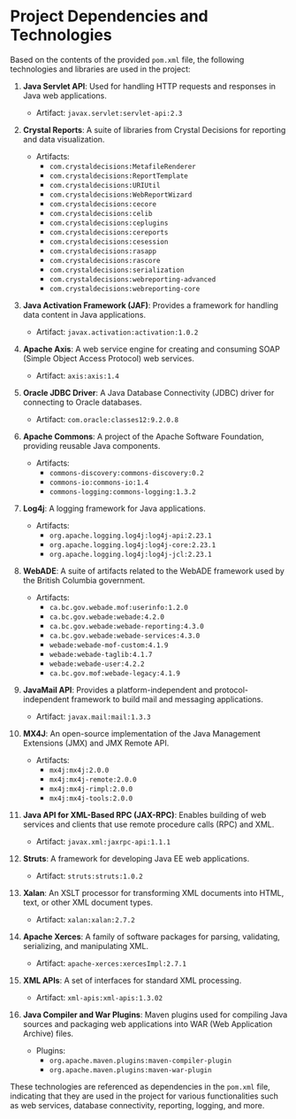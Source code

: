 # Project Dependencies and Technologies

Based on the contents of the provided `pom.xml` file, the following technologies and libraries are used in the project:

1. **Java Servlet API**: Used for handling HTTP requests and responses in Java web applications.
   - Artifact: `javax.servlet:servlet-api:2.3`

2. **Crystal Reports**: A suite of libraries from Crystal Decisions for reporting and data visualization.
   - Artifacts: 
     - `com.crystaldecisions:MetafileRenderer`
     - `com.crystaldecisions:ReportTemplate`
     - `com.crystaldecisions:URIUtil`
     - `com.crystaldecisions:WebReportWizard`
     - `com.crystaldecisions:cecore`
     - `com.crystaldecisions:celib`
     - `com.crystaldecisions:ceplugins`
     - `com.crystaldecisions:cereports`
     - `com.crystaldecisions:cesession`
     - `com.crystaldecisions:rasapp`
     - `com.crystaldecisions:rascore`
     - `com.crystaldecisions:serialization`
     - `com.crystaldecisions:webreporting-advanced`
     - `com.crystaldecisions:webreporting-core`

3. **Java Activation Framework (JAF)**: Provides a framework for handling data content in Java applications.
   - Artifact: `javax.activation:activation:1.0.2`

4. **Apache Axis**: A web service engine for creating and consuming SOAP (Simple Object Access Protocol) web services.
   - Artifact: `axis:axis:1.4`

5. **Oracle JDBC Driver**: A Java Database Connectivity (JDBC) driver for connecting to Oracle databases.
   - Artifact: `com.oracle:classes12:9.2.0.8`

6. **Apache Commons**: A project of the Apache Software Foundation, providing reusable Java components.
   - Artifacts: 
     - `commons-discovery:commons-discovery:0.2`
     - `commons-io:commons-io:1.4`
     - `commons-logging:commons-logging:1.3.2`

7. **Log4j**: A logging framework for Java applications.
   - Artifacts: 
     - `org.apache.logging.log4j:log4j-api:2.23.1`
     - `org.apache.logging.log4j:log4j-core:2.23.1`
     - `org.apache.logging.log4j:log4j-jcl:2.23.1`

8. **WebADE**: A suite of artifacts related to the WebADE framework used by the British Columbia government.
   - Artifacts: 
     - `ca.bc.gov.webade.mof:userinfo:1.2.0`
     - `ca.bc.gov.webade:webade:4.2.0`
     - `ca.bc.gov.webade:webade-reporting:4.3.0`
     - `ca.bc.gov.webade:webade-services:4.3.0`
     - `webade:webade-mof-custom:4.1.9`
     - `webade:webade-taglib:4.1.7`
     - `webade:webade-user:4.2.2`
     - `ca.bc.gov.mof:webade-legacy:4.1.9`

9. **JavaMail API**: Provides a platform-independent and protocol-independent framework to build mail and messaging applications.
   - Artifact: `javax.mail:mail:1.3.3`

10. **MX4J**: An open-source implementation of the Java Management Extensions (JMX) and JMX Remote API.
    - Artifacts: 
      - `mx4j:mx4j:2.0.0`
      - `mx4j:mx4j-remote:2.0.0`
      - `mx4j:mx4j-rimpl:2.0.0`
      - `mx4j:mx4j-tools:2.0.0`

11. **Java API for XML-Based RPC (JAX-RPC)**: Enables building of web services and clients that use remote procedure calls (RPC) and XML.
    - Artifact: `javax.xml:jaxrpc-api:1.1.1`

12. **Struts**: A framework for developing Java EE web applications.
    - Artifact: `struts:struts:1.0.2`

13. **Xalan**: An XSLT processor for transforming XML documents into HTML, text, or other XML document types.
    - Artifact: `xalan:xalan:2.7.2`

14. **Apache Xerces**: A family of software packages for parsing, validating, serializing, and manipulating XML.
    - Artifact: `apache-xerces:xercesImpl:2.7.1`

15. **XML APIs**: A set of interfaces for standard XML processing.
    - Artifact: `xml-apis:xml-apis:1.3.02`

16. **Java Compiler and War Plugins**: Maven plugins used for compiling Java sources and packaging web applications into WAR (Web Application Archive) files.
    - Plugins: 
      - `org.apache.maven.plugins:maven-compiler-plugin`
      - `org.apache.maven.plugins:maven-war-plugin`

These technologies are referenced as dependencies in the `pom.xml` file, indicating that they are used in the project for various functionalities such as web services, database connectivity, reporting, logging, and more.
